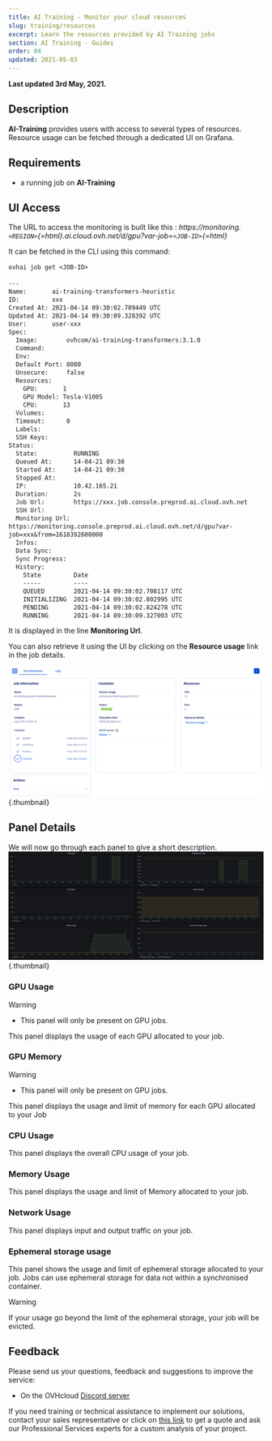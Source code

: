 ```yaml
---
title: AI Training - Monitor your cloud resources
slug: training/resources
excerpt: Learn the resources provided by AI Training jobs
section: AI Training - Guides
order: 04
updated: 2021-05-03
---
```


**Last updated 3rd May, 2021.**

## Description

**AI-Training** provides users with access to several types of resources. Resource usage can be fetched through a dedicated UI on Grafana.

## Requirements

-   a running job on **AI-Training**

## UI Access

The URL to access the monitoring is built like this : *https://monitoring.`<REGION>`{=html}.ai.cloud.ovh.net/d/gpu?var-job=`<JOB-ID>`{=html}*

It can be fetched in the CLI using this command:

``` {.console}
ovhai job get <JOB-ID>

---
Name:       ai-training-transformers-heuristic
ID:         xxx
Created At: 2021-04-14 09:30:02.709449 UTC
Updated At: 2021-04-14 09:30:09.328392 UTC
User:       user-xxx
Spec:       
  Image:        ovhcom/ai-training-transformers:3.1.0
  Command:      
  Env:          
  Default Port: 8080
  Unsecure:     false
  Resources:    
    GPU:       1
    GPU Model: Tesla-V100S
    CPU:       13
  Volumes:      
  Timeout:      0
  Labels:       
  SSH Keys:     
Status:     
  State:          RUNNING
  Queued At:      14-04-21 09:30
  Started At:     14-04-21 09:30
  Stopped At:     
  IP:             10.42.165.21
  Duration:       2s
  Job Url:        https://xxx.job.console.preprod.ai.cloud.ovh.net
  SSH Url:        
  Monitoring Url: https://monitoring.console.preprod.ai.cloud.ovh.net/d/gpu?var-job=xxx&from=1618392608000
  Infos:          
  Data Sync:      
  Sync Progress:  
  History:        
    State         Date
    -----         ----
    QUEUED        2021-04-14 09:30:02.708117 UTC
    INITIALIZING  2021-04-14 09:30:02.802995 UTC
    PENDING       2021-04-14 09:30:02.824278 UTC
    RUNNING       2021-04-14 09:30:09.327003 UTC
```

It is displayed in the line **Monitoring Url**.

You can also retrieve it using the UI by clicking on the **Resource usage** link in the job details.

![image](images/00_job_details.png){.thumbnail}

## Panel Details

We will now go through each panel to give a short description.
![image](images/01_resource_dashboard.png){.thumbnail}

### GPU Usage

> [!warning]
> * This panel will only be present on GPU jobs.

This panel displays the usage of each GPU allocated to your job.

### GPU Memory

> [!warning]
> * This panel will only be present on GPU jobs.

This panel displays the usage and limit of memory for each GPU allocated to your Job

### CPU Usage

This panel displays the overall CPU usage of your job.

### Memory Usage

This panel displays the usage and limit of Memory allocated to your job.

### Network Usage

This panel displays input and output traffic on your job.

### Ephemeral storage usage

This panel shows the usage and limit of ephemeral storage allocated to your job. Jobs can use ephemeral storage for data not within a synchronised container.

> [!warning]
> If your usage go beyond the limit of the ephemeral storage, your job will be evicted.

## Feedback

Please send us your questions, feedback and suggestions to improve the service:

- On the OVHcloud [Discord server](https://discord.com/invite/vXVurFfwe9)

If you need training or technical assistance to implement our solutions, contact your sales representative or click on [this link](https://www.ovhcloud.com/asia/professional-services/) to get a quote and ask our Professional Services experts for a custom analysis of your project. 
